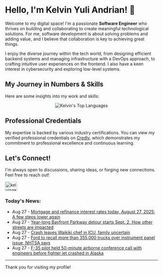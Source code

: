 # Hello, I'm Kelvin Yuli Andrian! 👋

Welcome to my digital space! I'm a passionate **Software Engineer** who thrives on building and collaborating to create meaningful technological solutions. For me, software development is about solving problems and adding value, and I believe that collaboration is key to achieving great things.

I enjoy the diverse journey within the tech world, from designing efficient backend systems and managing infrastructure with a DevOps approach, to crafting intuitive user experiences on the frontend. I also have a keen interest in cybersecurity and exploring low-level systems.

## My Journey in Numbers & Skills

Here are some insights into my work and skills:

<p align="center">
  <img src="https://github-readme-stats.vercel.app/api/top-langs/?username=kelvinzer0&layout=compact&theme=radical" alt="Kelvin's Top Languages" />
</p>

## Professional Credentials

My expertise is backed by various industry certifications. You can view my verified professional credentials on [Credly](https://www.credly.com/users/kelvin-yuli-andrian/badges), which demonstrates my commitment to professional excellence and continuous learning.

## Let's Connect!

I'm always open to discussions, sharing ideas, or forging new connections. Feel free to reach out!

<p align="left">
    <a href="https://linkedin.com/in/kelvinzero" target="blank"><img align="center" src="https://cdn.jsdelivr.net/npm/simple-icons@3.0.1/icons/linkedin.svg" alt="kelvinzero" height="30" width="40" /></a>
</p>

### Today's News:

<!-- feed start -->
- Aug 27 - [Mortgage and refinance interest rates today, August 27, 2025: A few steps lower again](https://finance.yahoo.com/personal-finance/mortgages/article/mortgage-refinance-rates-today-wednesday-august-25-2025-100058439.html)
- Aug 27 - [Year-long Bayfront Parkway detour starts Sept. 2. How other streets are impacted](https://www.yahoo.com/news/articles/long-bayfront-parkway-detour-starts-091231378.html)
- Aug 27 - [Crash leaves Waikiki chef in ICU, family uncertain](https://www.yahoo.com/news/articles/crash-leaves-waikiki-chef-icu-072157421.html)
- Aug 27 - [Ford to recall more than 355,000 trucks over instrument panel issue, NHTSA says](https://autos.yahoo.com/articles/ford-recall-more-355-000-071904792.html)
- Aug 27 - [F-35 pilot held 50-minute airborne conference call with engineers before fighter jet crashed in Alaska](https://www.yahoo.com/news/articles/f-35-pilot-held-50-060019184.html)
<!-- feed end -->

---

Thank you for visiting my profile!
